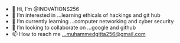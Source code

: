 - 👋 Hi, I’m @INOVATIONS256
- 👀 I’m interested in ...learning ethicals of hackings and git hub 
- 🌱 I’m currently learning ...computer networking and cyber security
- 💞️ I’m looking to collaborate on ...google and github 
- 📫 How to reach me ...muhammedgitta256@gmail.com

<!---
INOVATIONS256/INOVATIONS256 is a ✨ special ✨ repository because its `README.md` (this file) appears on your GitHub profile.
You can click the Preview link to take a look at your changes.
--->
